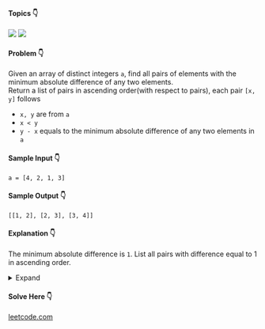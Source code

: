 #### Topics :point_down:
![](https://img.shields.io/badge/-array-wheat) 
![](https://img.shields.io/badge/-sorting-wheat)

#### Problem :point_down:
Given an array of distinct integers `a`, find all pairs of elements with the minimum absolute difference of any two elements.       
Return a list of pairs in ascending order(with respect to pairs), each pair `[x, y]` follows
- `x, y` are from `a`
- `x < y`
- `y - x` equals to the minimum absolute difference of any two elements in `a`

#### Sample Input :point_down:
```
a = [4, 2, 1, 3] 
```
#### Sample Output :point_down:
```
[[1, 2], [2, 3], [3, 4]]
```
#### Explanation :point_down:
The minimum absolute difference is `1`. List all pairs with difference equal to 1 in ascending order.
<details>
<summary>Expand</summary>

#### Python :point_down:
```py
def solve(a):
    a.sort()

    m = math.inf # min absolute difference
    for i in range(1, len(a)):
        m = min(m, a[i] - a[i-1])

    o = [] # output
    for i in range(1, len(a)):
        if (a[i] - a[i-1]) == m:
            o.append([a[i-1], a[i]])

    return o
``` 
#### Time Complexity :point_down:
```
O(n log n)
```
#### Space Complexity :point_down:
```
O(1)
```
</details>

#### Solve Here :point_down:
[leetcode.com](https://leetcode.com/problems/minimum-absolute-difference/)
